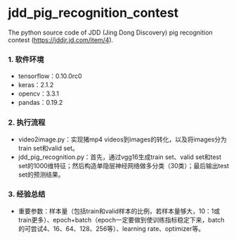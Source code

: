 # jdd_pig_recognition_contest
The python source code of JDD (Jing Dong Discovery) pig recognition contest (https://jddjr.jd.com/item/4).

### 1. 软件环境
* tensorflow：0.10.0rc0
* keras：2.1.2
* opencv：3.3.1
* pandas：0.19.2

### 2. 执行流程
* video2image.py：实现猪mp4 videos到images的转化，以及将images分为train set和valid set。
* jdd_pig_recognition.py：首先，通过vgg16生成train set、valid set和test set的1000维特征；然后构造单隐层神经网络做多分类（30类）；最后输出test set的预测结果。

### 3. 经验总结
* 重要参数：样本量（包括train和valid样本的比例，若样本量够大，10：1或train更多）、epoch+batch（epoch一定要做到使训练指标稳定下来，batch的可尝试4、16、64、128、256等）、learning rate、optimizer等。
